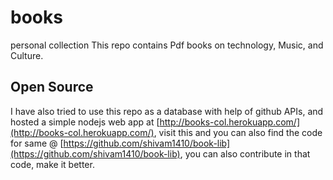 # books
personal collection
This repo contains Pdf books on technology, Music, and Culture.

## Open Source
I have also tried to use this repo as a database with help of github APIs, and hosted a simple nodejs web app at [http://books-col.herokuapp.com/](http://books-col.herokuapp.com/), visit this and you can also find the code for same @ [https://github.com/shivam1410/book-lib](https://github.com/shivam1410/book-lib), you can also contribute in that code, make it better.
